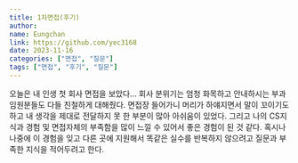 ```yaml
---
title: 1차면접(후기)
author:
name: Eungchan
link: https://github.com/yec3168
date: 2023-11-16
categories: ["면접", "질문"]
tags: ["면접", "후기", "질문"]
---
```


오늘은 내 인생 첫 회사 면접을 보았다... 회사 분위기는 엄청 화목하고 안내하시는 부과 임원분들도 다들 친철하게 대해줬다. 면접장 들어가니 머리가 하얘지면서 말이 꼬이기도하고 내 생각을 제대로 전달하지 못 한 부분이 많아 아쉬움이 있었다. 그리고 나의 CS지식과 경험 및 면접자체의 부족함을 많이 느낄 수 있어서 좋은 경험이 된 것 같다. 혹시나 나중에 이 경험을 잊고 다른 곳에 지원해서 똑같은 실수를 반복하지 않으려고 질문과 부족한 지식을 적어두려고 한다.


